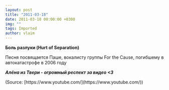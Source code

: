 ```yaml
---
layout: post
title: "2011-03-18"
date: 2011-03-18 00:00:00 +0300
img: ""
tags: Imported
author: vlaim
---
```


**Боль разлуки (Hurt of Separation)**

Песня посвящается Паше, вокалисту группы For the Cause, погибшему в автокатастрофе в 2006 году

**_Алёна из Твери - огромный респект за видео <3_**

<div class="attribution">(<span>Source:</span> [https://www.youtube.com/](https://www.youtube.com/))</div>